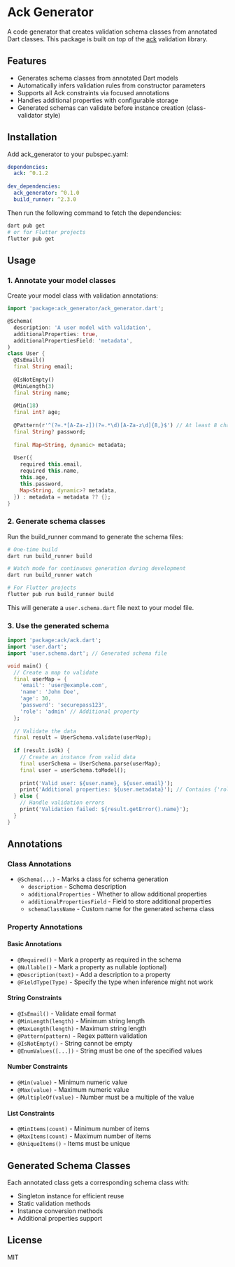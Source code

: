 # Ack Generator

A code generator that creates validation schema classes from annotated Dart classes. This package is built on top of the [ack](https://pub.dev/packages/ack) validation library.

## Features

- Generates schema classes from annotated Dart models
- Automatically infers validation rules from constructor parameters
- Supports all Ack constraints via focused annotations
- Handles additional properties with configurable storage
- Generated schemas can validate before instance creation (class-validator style)

## Installation

Add ack_generator to your pubspec.yaml:

```yaml
dependencies:
  ack: ^0.1.2
  
dev_dependencies:
  ack_generator: ^0.1.0
  build_runner: ^2.3.0
```

Then run the following command to fetch the dependencies:

```bash
dart pub get
# or for Flutter projects
flutter pub get
```

## Usage

### 1. Annotate your model classes

Create your model class with validation annotations:

```dart
import 'package:ack_generator/ack_generator.dart';

@Schema(
  description: 'A user model with validation',
  additionalProperties: true,
  additionalPropertiesField: 'metadata',
)
class User {
  @IsEmail()
  final String email;
  
  @IsNotEmpty()
  @MinLength(3)
  final String name;
  
  @Min(18)
  final int? age;
  
  @Pattern(r'^(?=.*[A-Za-z])(?=.*\d)[A-Za-z\d]{8,}$') // At least 8 chars, 1 letter and 1 number
  final String? password;
  
  final Map<String, dynamic> metadata;
  
  User({
    required this.email,
    required this.name,
    this.age,
    this.password,
    Map<String, dynamic>? metadata,
  }) : metadata = metadata ?? {};
}
```

### 2. Generate schema classes

Run the build_runner command to generate the schema files:

```bash
# One-time build
dart run build_runner build

# Watch mode for continuous generation during development
dart run build_runner watch

# For Flutter projects
flutter pub run build_runner build
```

This will generate a `user.schema.dart` file next to your model file.

### 3. Use the generated schema

```dart
import 'package:ack/ack.dart';
import 'user.dart';
import 'user.schema.dart'; // Generated schema file

void main() {
  // Create a map to validate
  final userMap = {
    'email': 'user@example.com',
    'name': 'John Doe',
    'age': 30,
    'password': 'securepass123',
    'role': 'admin' // Additional property
  };
  
  // Validate the data
  final result = UserSchema.validate(userMap);
  
  if (result.isOk) {
    // Create an instance from valid data
    final userSchema = UserSchema.parse(userMap);
    final user = userSchema.toModel();
    
    print('Valid user: ${user.name}, ${user.email}');
    print('Additional properties: ${user.metadata}'); // Contains {'role': 'admin'}
  } else {
    // Handle validation errors
    print('Validation failed: ${result.getError().name}');
  }
}
```

## Annotations

### Class Annotations

- `@Schema(...)` - Marks a class for schema generation
  - `description` - Schema description
  - `additionalProperties` - Whether to allow additional properties
  - `additionalPropertiesField` - Field to store additional properties
  - `schemaClassName` - Custom name for the generated schema class

### Property Annotations

#### Basic Annotations
- `@Required()` - Mark a property as required in the schema
- `@Nullable()` - Mark a property as nullable (optional)
- `@Description(text)` - Add a description to a property
- `@FieldType(Type)` - Specify the type when inference might not work

#### String Constraints
- `@IsEmail()` - Validate email format
- `@MinLength(length)` - Minimum string length
- `@MaxLength(length)` - Maximum string length
- `@Pattern(pattern)` - Regex pattern validation
- `@IsNotEmpty()` - String cannot be empty
- `@EnumValues([...])` - String must be one of the specified values

#### Number Constraints
- `@Min(value)` - Minimum numeric value
- `@Max(value)` - Maximum numeric value
- `@MultipleOf(value)` - Number must be a multiple of the value

#### List Constraints
- `@MinItems(count)` - Minimum number of items
- `@MaxItems(count)` - Maximum number of items
- `@UniqueItems()` - Items must be unique

## Generated Schema Classes

Each annotated class gets a corresponding schema class with:

- Singleton instance for efficient reuse
- Static validation methods
- Instance conversion methods
- Additional properties support

## License

MIT